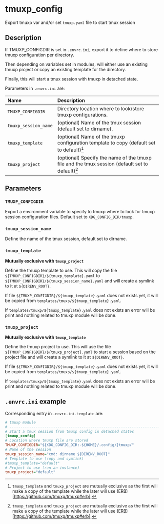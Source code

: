 # tmuxp_config
Export tmuxp var and/or set `tmuxp.yaml` file to start tmux session

## Description


If TMUXP_CONFIGDIR is set in `.envrc.ini`, export it to define where to
store tmuxp configuration per directory.

Then depending on variables set in modules, will either use an existing
tmuxp project or copy an existing template for the directory.

Finally, this will start a tmux session with tmuxp in detached state.

Parameters in `.envrc.ini` are:

<center>

| Name                    | Description                                                                                     |
| :---------------------- | :----------------------------------------------------------------------------------             |
| `TMUXP_CONFIGDIR`       | Directory location where to look/store tmuxp configurations.                                    |
| `tmuxp_session_name`    | (optional) Name of the tmux session (default set to dirname).                                   |
| `tmuxp_template`        | (optional) Name of the tmuxp configuration template to copy (default set to default)[^1]        |
| `tmuxp_project`         | (optional) Specify the name of the tmuxp file and the tmux session (default set to default)[^1] |

</center>

[^1]:
    `tmuxp_template` and `tmuxp_project` are mutually exclusive as
    the first will make a copy of the template while the later will use
    (ERB)[https://github.com/tmuxp/tmuxp#erb].

## Parameters

### `TMUXP_CONFIGDIR`

Export a environment variable to specify to tmuxp where to look for
tmuxp session configuration files. Default set to
`XDG_CONFIG_DIR/tmuxp`.

### `tmuxp_session_name`

Define the name of the tmux session, default set to dirname.

### `tmuxp_template`

**Mutually exclusive with `tmuxp_project`**

Define the tmuxp template to use. This will copy the file
`${TMUXP_CONFIGDIR}/${tmuxp_template}.yaml` to
`${TMUXP_CONFIGDIR}/${tmuxp_session_name}.yaml` and will create
a symlink to it at `${DIRENV_ROOT}`.

If file `${TMUXP_CONFIGDIR}/${tmuxp_template}.yaml` does not
exists yet, it will be copied from
`templates/tmuxp/${tmuxp_template}.yaml`.

If `templates/tmuxp/${tmuxp_template}.yaml` does not exists an
error will be print and nothing related to tmuxp module will be done.

### `tmuxp_project`

**Mutually exclusive with `tmuxp_template`**

Define the tmuxp project to use. This will use the file
`${TMUXP_CONFIGDIR}/${tmuxp_project}.yaml` to start a session
based on the project file and will create a symlink to it at
`${DIRENV_ROOT}`.

If file `${TMUXP_CONFIGDIR}/${tmuxp_template}.yaml` does not
exists yet, it will be copied from
`templates/tmuxp/${tmuxp_template}.yaml`.

If `templates/tmuxp/${tmuxp_template}.yaml` does not exists an
error will be print and nothing related to tmuxp module will be done.

## `.envrc.ini` example

Corresponding entry in `.envrc.ini.template` are:

```ini
# tmuxp module
# ------------------------------------------------------------------------------
# Start a tmux session from tmuxp config in detached states
[tmuxp_config]
# Location where tmuxp file are stored
TMUXP_CONFIGDIR="${XDG_CONFIG_DIR:-${HOME}/.config/}tmuxp/"
# Name of the session
tmuxp_session_name="cmd: dirname ${DIRENV_ROOT}"
# Template to use (copy and symlink)
#tmuxp_template="default"
# Project to use (run an instance)
tmuxp_project="default"
```
